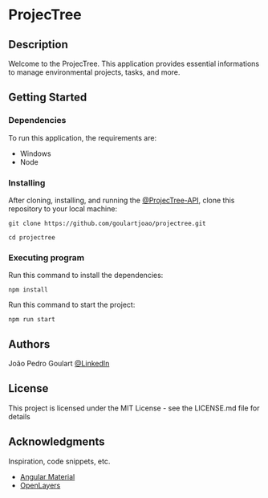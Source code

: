 # ProjecTree

## Description

Welcome to the ProjecTree. This application provides essential informations to manage environmental projects, tasks, and more.

## Getting Started

### Dependencies

To run this application, the requirements are:

* Windows
* Node

### Installing

After cloning, installing, and running the [@ProjecTree-API](https://github.com/goulartjoao/projectree-api), clone this repository to your local machine:

```
git clone https://github.com/goulartjoao/projectree.git
```

```
cd projectree
```

### Executing program

Run this command to install the dependencies:

```
npm install
```

Run this command to start the project:

```
npm run start
```

## Authors

João Pedro Goulart
[@LinkedIn](https://www.linkedin.com/in/jo%C3%A3o-pedro-goulart-36033b249/)

## License

This project is licensed under the MIT License - see the LICENSE.md file for details

## Acknowledgments

Inspiration, code snippets, etc.

* [Angular Material](https://material.angular.io/)
* [OpenLayers](https://openlayers.org/)
